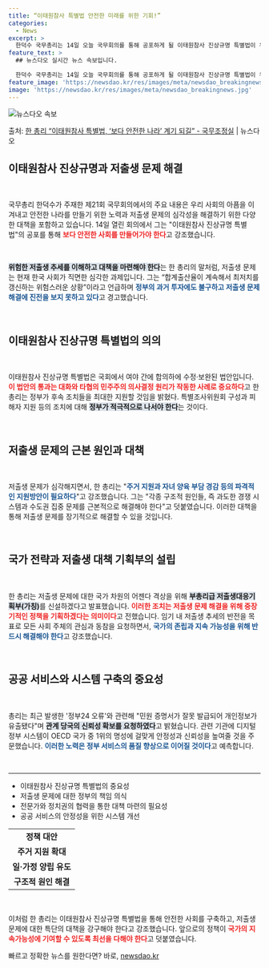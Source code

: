 ```yaml
---
title: “이태원참사 특별법 안전한 미래를 위한 기회!”
categories:
  - News
excerpt: >
  한덕수 국무총리는 14일 오늘 국무회의를 통해 공포하게 될 이태원참사 진상규명 특별법이 우리 사회가 겪은 공…
feature_text: >
  ## 뉴스다오 실시간 뉴스 속보입니다.

  한덕수 국무총리는 14일 오늘 국무회의를 통해 공포하게 될 이태원참사 진상규명 특별법이 우리 사회가 겪은 공…
feature_image: 'https://newsdao.kr/res/images/meta/newsdao_breakingnews.jpg'
image: 'https://newsdao.kr/res/images/meta/newsdao_breakingnews.jpg'
---
```


![뉴스다오 속보](https://newsdao.kr/res/images/meta/newsdao_breakingnews.jpg)

<p>출처: <a href="https://newsdao.kr/3814" rel="dofollow">한 총리 “이태원참사 특별법, ‘보다 안전한 나라’ 계기 되길” - 국무조정실</a> | 뉴스다오</p>

<h2 data-ke-size="size26">이태원참사 진상규명과 저출생 문제 해결</h2>

<p data-ke-size="size16">&nbsp;</p>

국무총리 한덕수가 주재한 제21회 국무회의에서의 주요 내용은 우리 사회의 아픔을 이겨내고 안전한 나라를 만들기 위한 노력과 저출생 문제의 심각성을 해결하기 위한 다양한 대책을 포함하고 있습니다. 14일 열린 회의에서 그는 "이태원참사 진상규명 특별법"의 공포를 통해 <b><span style="color: #ee2323;">보다 안전한 사회를 만들어가야 한다</span></b>고 강조했습니다.

<p data-ke-size="size16">&nbsp;</p>

<b><span style="background-color: #21538527;">위험한 저출생 추세를 이해하고 대책을 마련해야 한다</span></b>는 한 총리의 말처럼, 저출생 문제는 현재 한국 사회가 직면한 심각한 과제입니다. 그는 “합계출산율이 계속해서 최저치를 갱신하는 위험스러운 상황”이라고 언급하며 <b><span style="color: #1a5490;">정부의 과거 투자에도 불구하고 저출생 문제 해결에 진전을 보지 못하고 있다</span></b>고 경고했습니다.

<p data-ke-size="size16">&nbsp;</p>

<h2 data-ke-size="size26">이태원참사 진상규명 특별법의 의의</h2>

<p data-ke-size="size16">&nbsp;</p>

이태원참사 진상규명 특별법은 국회에서 여야 간에 합의하에 수정·보완된 법안입니다. <b><span style="color: #ee2323;">이 법안의 통과는 대화와 타협의 민주주의 의사결정 원리가 작동한 사례로 중요하다</span></b>고 한 총리는 정부가 후속 조치들을 최대한 지원할 것임을 밝혔다. 특별조사위원회 구성과 피해자 지원 등의 조치에 대해 <b><span style="background-color: #21538527;">정부가 적극적으로 나서야 한다</span></b>는 것이다.

<p data-ke-size="size16">&nbsp;</p>

<h2 data-ke-size="size26">저출생 문제의 근본 원인과 대책</h2>

<p data-ke-size="size16">&nbsp;</p>

저출생 문제가 심각해지면서, 한 총리는 "<b><span style="color: #1a5490;">주거 지원과 자녀 양육 부담 경감 등의 파격적인 지원방안이 필요하다</span></b>"고 강조했습니다. 그는 "각종 구조적 원인들, 즉 과도한 경쟁 시스템과 수도권 집중 문제를 근본적으로 해결해야 한다"고 덧붙였습니다. 이러한 대책을 통해 저출생 문제를 장기적으로 해결할 수 있을 것입니다.

<p data-ke-size="size16">&nbsp;</p>

<h2 data-ke-size="size26">국가 전략과 저출생 대책 기획부의 설립</h2>

<p data-ke-size="size16">&nbsp;</p>

한 총리는 저출생 문제에 대한 국가 차원의 어젠다 격상을 위해 <b><span style="background-color: #21538527;">부총리급 저출생대응기획부(가칭)</span></b>를 신설하겠다고 발표했습니다. <b><span style="color: #ee2323;">이러한 조치는 저출생 문제 해결을 위해 중장기적인 정책을 기획하겠다는 의미이다</span></b>고 전했습니다. 임기 내 저출생 추세의 반전을 목표로 모든 사회 주체의 관심과 동참을 요청하면서, <b><span style="color: #1a5490;">국가의 존립과 지속 가능성을 위해 반드시 해결해야 한다</span></b>고 강조했습니다.

<p data-ke-size="size16">&nbsp;</p>

<h2 data-ke-size="size26">공공 서비스와 시스템 구축의 중요성</h2>

<p data-ke-size="size16">&nbsp;</p>

총리는 최근 발생한 '정부24 오류'와 관련해 "민원 증명서가 잘못 발급되어 개인정보가 유출됐다"며 <b><span style="background-color: #21538527;">관계 당국의 신뢰성 확보를 요청하였다</span></b>고 밝혔습니다. 관련 기관에 디지털 정부 시스템이 OECD 국가 중 1위의 명성에 걸맞게 안정성과 신뢰성을 높여줄 것을 주문했습니다. <b><span style="color: #1a5490;">이러한 노력은 정부 서비스의 품질 향상으로 이어질 것이다</span></b>고 예측합니다.

<p data-ke-size="size16">&nbsp;</p>

<hr>

<ul>
    <li>이태원참사 진상규명 특별법의 중요성</li>
    <li>저출생 문제에 대한 정부의 책임 의식</li>
    <li>전문가와 정치권의 협력을 통한 대책 마련의 필요성</li>
    <li>공공 서비스의 안정성을 위한 시스템 개선</li>
</ul>

<table>
    <tr>
        <td style="text-align: center; height: 17px;"><b>정책 대안</b></td>
    </tr>
    <tr>
        <td style="text-align: center; height: 17px;"><b>주거 지원 확대</b></td>
    </tr>
    <tr>
        <td style="text-align: center; height: 17px;"><b>일·가정 양립 유도</b></td>
    </tr>
    <tr>
        <td style="text-align: center; height: 17px;"><b>구조적 원인 해결</b></td>
    </tr>
</table>

<p data-ke-size="size16">&nbsp;</p>

이처럼 한 총리는 이태원참사 진상규명 특별법을 통해 안전한 사회를 구축하고, 저출생 문제에 대한 특단의 대책을 강구해야 한다고 강조했습니다. 앞으로의 정책이 <b><span style="color: #ee2323;">국가의 지속가능성에 기여할 수 있도록 최선을 다해야 한다</span></b>고 덧붙였습니다. 

빠르고 정확한 뉴스를 원한다면? 바로, <a href="https://newsdao.kr" rel="dofollow">newsdao.kr</a>


